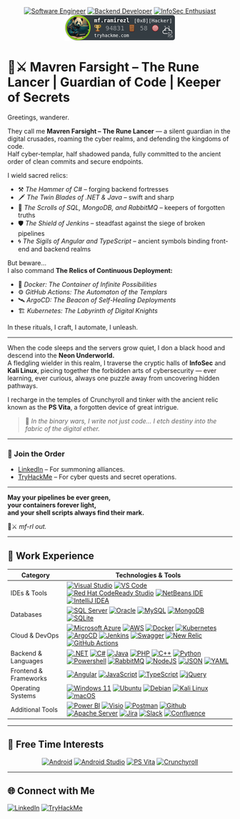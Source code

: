 <div align="center">

[![Software Engineer](https://img.shields.io/badge/Software%20Engineer-darkgreen?style=for-the-badge)](https://github.com/mf-rl)
[![Backend Developer](https://img.shields.io/badge/Backend%20Developer-yellow?style=for-the-badge)](https://github.com/mf-rl)
[![InfoSec Enthusiast](https://img.shields.io/badge/InfoSec%20Enthusiast-darkred?style=for-the-badge)](https://github.com/mf-rl)
<br/>
[![Profile Image](https://raw.githubusercontent.com/YawarPandar/YawarPandar/master/images/mf.ramirezl.png)](https://tryhackme.com/p/mf.ramirezl)

</div>

# 🐼⚔️ Mavren Farsight – The Rune Lancer | Guardian of Code | Keeper of Secrets

Greetings, wanderer.

They call me **Mavren Farsight – The Rune Lancer** — a silent guardian in the digital crusades, roaming the cyber realms, and defending the kingdoms of code.  
Half cyber-templar, half shadowed panda, fully committed to the ancient order of clean commits and secure endpoints.

I wield sacred relics:
- ⚒️ *The Hammer of C#* – forging backend fortresses  
- 🗡️ *The Twin Blades of .NET & Java* – swift and sharp  
- 📜 *The Scrolls of SQL, MongoDB, and RabbitMQ* – keepers of forgotten truths  
- 🛡️ *The Shield of Jenkins* – steadfast against the siege of broken pipelines  
- 🌀 *The Sigils of Angular and TypeScript* – ancient symbols binding front-end and backend realms

But beware…  
I also command **The Relics of Continuous Deployment:**
- 🧩 *Docker: The Container of Infinite Possibilities*  
- ⚙️ *GitHub Actions: The Automaton of the Templars*  
- 🛰️ *ArgoCD: The Beacon of Self-Healing Deployments*  
- 🏗️ *Kubernetes: The Labyrinth of Digital Knights*

In these rituals, I craft, I automate, I unleash.

---

When the code sleeps and the servers grow quiet, I don a black hood and descend into the **Neon Underworld.**  
A fledgling wielder in this realm, I traverse the cryptic halls of **InfoSec** and **Kali Linux**, piecing together the forbidden arts of cybersecurity — ever learning, ever curious, always one puzzle away from uncovering hidden pathways.

I recharge in the temples of Crunchyroll and tinker with the ancient relic known as the **PS Vita**, a forgotten device of great intrigue.

> 🐾 *In the binary wars, I write not just code… I etch destiny into the fabric of the digital ether.*

---

### 🧭 Join the Order
- [LinkedIn](https://www.linkedin.com/in/mauricioramirezrl/) – For summoning alliances.
- [TryHackMe](https://tryhackme.com/p/mf.ramirezl) – For cyber quests and secret operations.

---

**May your pipelines be ever green,  
your containers forever light,  
and your shell scripts always find their mark.**

🐼⚔️ *mf-rl out.*

---
## 💼 Work Experience
| Category   | Technologies & Tools |
| ------------- | ------------- |
| IDEs & Tools  | [![Visual Studio](https://custom-icon-badges.demolab.com/badge/Visual%20Studio-5C2D91.svg?&logo=visualstudio&logoColor=white)](https://visualstudio.microsoft.com/vs/) [![VS Code](https://custom-icon-badges.demolab.com/badge/Visual%20Studio%20Code-0078d7.svg?logo=vsc&logoColor=white)](https://code.visualstudio.com/) [![Red Hat CodeReady Studio](https://img.shields.io/badge/CodeReady%20Studio-white?style=flat&logo=red-hat&logoColor=red)](https://www.redhat.com/en/technologies/jboss-middleware/codeready-studio) [![NetBeans IDE](https://img.shields.io/badge/NetBeans%20IDE-1B6AC6.svg?logo=apache-netbeans-ide&logoColor=white)](#) [![IntelliJ IDEA](https://img.shields.io/badge/IntelliJIDEA-000000.svg?logo=intellij-idea&logoColor=white)](#)  |
| Databases  | [![SQL Server](https://custom-icon-badges.demolab.com/badge/Microsoft%20SQL%20Server-CC2927?logo=mssqlserver-white&logoColor=white)](https://www.microsoft.com/en-us/sql-server/sql-server-2019) [![Oracle](https://custom-icon-badges.demolab.com/badge/Oracle-F80000?logo=oracle&logoColor=fff)](https://www.oracle.com/database/) [![MySQL](https://img.shields.io/badge/MySQL-4479A1?logo=mysql&logoColor=fff)](https://www.mysql.com/) [![MongoDB](https://img.shields.io/badge/MongoDB-%234ea94b.svg?logo=mongodb&logoColor=white)](https://www.mongodb.com/) [![SQLite](https://img.shields.io/badge/SQLite-%2307405e.svg?logo=sqlite&logoColor=white)](#)  |
| Cloud & DevOps  | [![Microsoft Azure](https://custom-icon-badges.demolab.com/badge/Microsoft%20Azure-0089D6?logo=msazure&logoColor=white)](https://azure.microsoft.com/en-us/) [![AWS](https://custom-icon-badges.demolab.com/badge/AWS-%23FF9900.svg?logo=aws&logoColor=white)](https://aws.amazon.com/) [![Docker](https://img.shields.io/badge/Docker-2496ED?logo=docker&logoColor=fff)](https://www.docker.com/) [![Kubernetes](https://img.shields.io/badge/Kubernetes-326CE5?logo=kubernetes&logoColor=fff)](https://kubernetes.io/) [![ArgoCD](https://img.shields.io/badge/ArgoCD-white?style=flat&logo=argo&logoColor=orange)](https://argo-cd.readthedocs.io/en/stable/) [![Jenkins](https://img.shields.io/badge/Jenkins-D24939?logo=jenkins&logoColor=white)](https://www.jenkins.io/) [![Swagger](https://img.shields.io/badge/Swagger-white?style=flat&logo=swagger&logoColor=green)](https://swagger.io/) [![New Relic](https://img.shields.io/badge/New%20Relic-white?style=flat&logo=newrelic&logoColor=green)](https://newrelic.com/) [![GitHub Actions](https://img.shields.io/badge/GitHub_Actions-2088FF?logo=github-actions&logoColor=white)](#)  |
| Backend & Languages  | [![.NET](https://img.shields.io/badge/.NET-white?style=flat&logo=.net&logoColor=purple)](https://dotnet.microsoft.com/) [![C#](https://custom-icon-badges.demolab.com/badge/C%23-%23239120.svg?logo=cshrp&logoColor=white)](https://docs.microsoft.com/en-us/dotnet/csharp/) [![Java](https://img.shields.io/badge/Java-%23ED8B00.svg?logo=openjdk&logoColor=white)](https://www.java.com/) [![PHP](https://img.shields.io/badge/PHP-white?style=flat&logo=php&logoColor=blueviolet)](https://www.php.net/) [![C++](https://img.shields.io/badge/C++-%2300599C.svg?logo=c%2B%2B&logoColor=white)](https://en.cppreference.com/w/) [![Python](https://img.shields.io/badge/Python-3776AB?logo=python&logoColor=fff)](https://www.python.org/) [![Powershell](https://img.shields.io/badge/Powershell%20Scripting-white?style=flat&logo=powershell&logoColor=blue)](https://github.com/PowerShell/PowerShell) [![RabbitMQ](https://img.shields.io/badge/RabbitMQ-white?style=flat&logo=rabbitmq&logoColor=orange)](https://www.rabbitmq.com/) [![NodeJS](https://img.shields.io/badge/Node.js-6DA55F?logo=node.js&logoColor=white)](#) [![JSON](https://img.shields.io/badge/JSON-000?logo=json&logoColor=fff)](#) [![YAML](https://img.shields.io/badge/YAML-CB171E?logo=yaml&logoColor=fff)](#)  |
| Frontend & Frameworks  | [![Angular](https://img.shields.io/badge/Angular-%23DD0031.svg?logo=angular&logoColor=white)](https://angular.io/) [![JavaScript](https://img.shields.io/badge/JavaScript-F7DF1E?logo=javascript&logoColor=000)](https://www.javascript.com/) [![TypeScript](https://img.shields.io/badge/TypeScript-3178C6?logo=typescript&logoColor=fff)](https://www.typescriptlang.org/) [![jQuery](https://img.shields.io/badge/jQuery-0769AD?logo=jquery&logoColor=fff)](https://jquery.com/)  |
| Operating Systems  | [![Windows 11](https://custom-icon-badges.demolab.com/badge/Windows-0078D6?logo=windows11&logoColor=white)](https://www.microsoft.com/en-us/software-download/windows11) [![Ubuntu](https://img.shields.io/badge/Ubuntu-E95420?logo=ubuntu&logoColor=white)](https://ubuntu.com/) [![Debian](https://img.shields.io/badge/Debian-A81D33?logo=debian&logoColor=fff)](https://www.debian.org/) [![Kali Linux](https://img.shields.io/badge/Kali%20Linux-557C94?logo=kalilinux&logoColor=fff)](#) [![macOS](https://img.shields.io/badge/macOS-000000?logo=apple&logoColor=F0F0F0)](#)  |
| Additional Tools  | [![Power BI](https://custom-icon-badges.demolab.com/badge/Power%20BI-F1C912?logo=power-bi&logoColor=fff)](https://powerbi.microsoft.com/) [![Visio](https://img.shields.io/badge/Microsoft%20Visio-white?style=flat&logo=microsoft-visio&logoColor=blue)](https://office.live.com/start/visio.aspx) [![Postman](https://img.shields.io/badge/Postman-white?style=flat&logo=postman&logoColor=orange)](https://www.postman.com/) [![Github](https://img.shields.io/badge/GitHub-%23121011.svg?logo=github&logoColor=white)](https://github.com/) [![Apache Server](https://img.shields.io/badge/Apache%20HTTP%20Server-white?style=flat&logo=apache&logoColor=red)](https://httpd.apache.org/) [![Jira](https://img.shields.io/badge/Jira-0052CC?logo=jira&logoColor=fff)](#) [![Slack](https://img.shields.io/badge/Slack-4A154B?logo=slack&logoColor=fff)](#) [![Confluence](https://img.shields.io/badge/Confluence-172B4D?logo=confluence&logoColor=fff)](#)  |

---

## 🎯 Free Time Interests

<div align="center">

[![Android](https://img.shields.io/badge/Android-3DDC84?logo=android&logoColor=white)](https://www.android.com/)
[![Android Studio](https://img.shields.io/badge/Android%20Studio-white?style=flat&logo=android-studio&logoColor=green)](https://developer.android.com/studio/)
[![PS Vita](https://img.shields.io/badge/PS%20Vita-white?style=flat&logo=playstation-vita&logoColor=blue)](https://en.wikipedia.org/wiki/PlayStation_Vita)
[![Crunchyroll](https://img.shields.io/badge/Crunchyroll-white?style=flat&logo=crunchyroll&logoColor=orange)](https://www.crunchyroll.com/)

</div>

---

## 🌐 Connect with Me

[![LinkedIn](https://img.shields.io/badge/LinkedIn-blue?style=flat&logo=linkedin)](https://www.linkedin.com/in/mauricioramirezrl/)
[![TryHackMe](https://img.shields.io/badge/TryHackMe-green?style=flat&logo=tryhackme)](https://tryhackme.com/p/mf.ramirezl)
